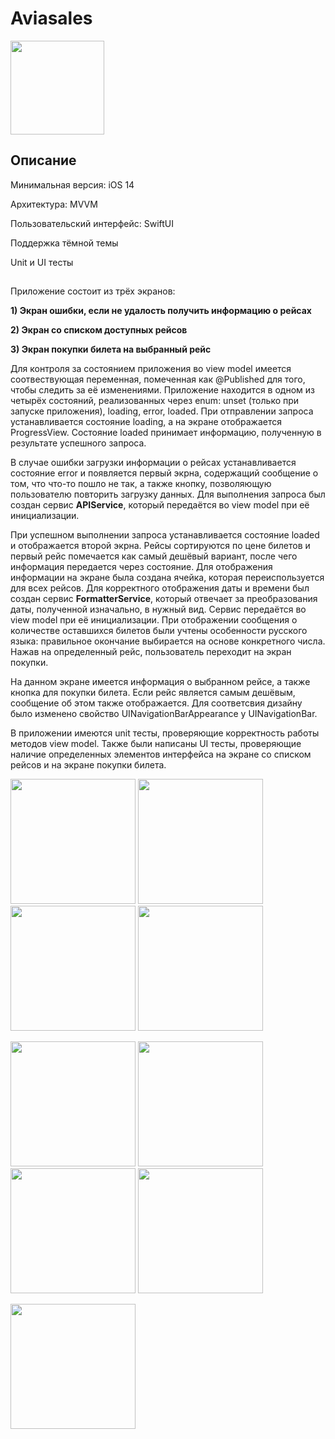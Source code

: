 # Aviasales
<img width="150" src="https://media2.giphy.com/media/v1.Y2lkPTc5MGI3NjExbnl0ZTNsMGtieWM2a3U2OXUxdWx6Zm5zcTB3eDc4ZHhkMHk0aHczaiZlcD12MV9pbnRlcm5hbF9naWZfYnlfaWQmY3Q9cw/54Y4gr8FntNzXGbWxT/giphy.gif"/>

## Описание

Минимальная версия: iOS 14

Архитектура: MVVM

Пользовательский интерфейс: SwiftUI

Поддержка тёмной темы

Unit и UI тесты

##

Приложение состоит из трёх экранов:

<b>1) Экран ошибки, если не удалость получить информацию о рейсах</b>

<b>2) Экран со списком доступных рейсов</b>

<b>3) Экран покупки билета на выбранный рейс</b>

Для контроля за состоянием приложения во view model имеется соотвествующая переменная, помеченная как @Published для того, чтобы следить за её изменениями. Приложение находится в одном из четырёх состояний, реализованных через enum: unset (только при запуске приложения), loading, error, loaded. При отправлении запроса устанавливается состояние loading, а на экране отображается ProgressView. Состояние loaded принимает информацию, полученную в результате успешного запроса.

В случае ошибки загрузки информации о рейсах устанавливается состояние error и появляется первый экрна, содержащий сообщение о том, что что-то пошло не так, а также кнопку, позволяющую пользователю повторить загрузку данных. Для выполнения запроса был создан сервис <b>APIService</b>, который передаётся во view model при её инициализации.

При успешном выполнении запроса устанавливается состояние loaded и отображается второй экрна. Рейсы сортируются по цене билетов и первый рейс помечается как самый дешёвый вариант, после чего информация передается через состояние. Для отображения информации на экране была создана ячейка, которая переиспользуется для всех рейсов. Для корректного отображения даты и времени был создан сервис <b>FormatterService</b>, который отвечает за преобразования даты, полученной изначально, в нужный вид. Сервис передаётся во view model при её инициализации. При отображении сообщения о количестве оставшихся билетов были учтены особенности русского языка: правильное окончание выбирается на основе конкретного числа. Нажав на определенный рейс, пользователь переходит на экран покупки.

На данном экране имеется информация о выбранном рейсе, а также кнопка для покупки билета. Если рейс является самым дешёвым, сообщение об этом также отображается. Для соответсвия дизайну было изменено свойство UINavigationBarAppearance у UINavigationBar.

В приложении имеются unit тесты, проверяющие корректность работы методов view model. Также были написаны UI тесты, проверяющие наличие определенных элементов интерфейса на экране со списком рейсов и на экране покупки билета.

<img src="https://github.com/KurbatovIOS/Aviasales/assets/105456398/7483bf8c-7b98-432b-9a38-b7e9b0d3557f" width="200" />
<img src="https://github.com/KurbatovIOS/Aviasales/assets/105456398/62e241d5-4ea9-44ba-8ab4-9ec5792c5f2c" width="200" />
<img src="https://github.com/KurbatovIOS/Aviasales/assets/105456398/a25a99b4-b65b-4693-a127-682cc8a9f0e3" width="200" />
<img src="https://github.com/KurbatovIOS/Aviasales/assets/105456398/3d8041a3-97c8-4aca-a69c-be0e5844a79e" width="200" />
<p>
<img src="https://github.com/KurbatovIOS/Aviasales/assets/105456398/a7b6a42e-bef0-40f6-b416-bfdcf96855b7" width="200" />
<img src="https://github.com/KurbatovIOS/Aviasales/assets/105456398/87ed8e90-8d47-4898-ae11-65106afd2df8" width="200" />
<img src="https://github.com/KurbatovIOS/Aviasales/assets/105456398/47265847-5462-4d77-a5b5-889212e22dfb" width="200" />
<img src="https://github.com/KurbatovIOS/Aviasales/assets/105456398/0610f76b-4c19-4c33-884d-1866c99940b0" width="200" />
</p>
<img src="https://github.com/KurbatovIOS/Aviasales/assets/105456398/a1fbd58c-f2bd-4bc5-8a9a-deb71bed0eec" width="200" />
</p>







